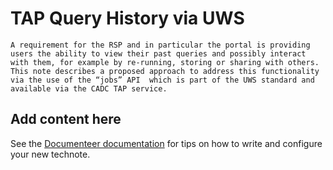 # TAP Query History via UWS

```{abstract}
A requirement for the RSP and in particular the portal is providing users the ability to view their past queries and possibly interact with them, for example by re-running, storing or sharing with others.
This note describes a proposed approach to address this functionality via the use of the “jobs” API  which is part of the UWS standard and available via the CADC TAP service.
```

## Add content here

See the [Documenteer documentation](https://documenteer.lsst.io/technotes/index.html) for tips on how to write and configure your new technote.
